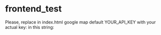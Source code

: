 # frontend_test
Please, replace in index.html google map default YOUR_API_KEY with your actual key:
in this string: <script async defer src="https://maps.googleapis.com/maps/api/js?key=YOUR_API_KEY&callback=initMap"></script>
